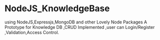 # NodeJS_KnowledgeBase
using NodeJS,Expressjs,MongoDB and other Lovely Node Packages
A Prototype  for Knowledge DB ,CRUD Implemented ,user can Login/Register ,Validation,Access Control.
